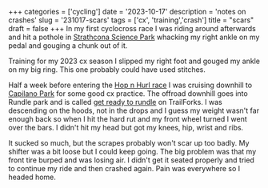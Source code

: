 +++
categories = ['cycling']
date = '2023-10-17'
description = 'notes on crashes'
slug = '231017-scars'
tags = ['cx', 'training','crash']
title = "scars"
draft = false
+++
In my first cyclocross race I was riding around afterwards and hit a pothole in [Strathcona Science Park](../strathconasciencepark/) whacking my right ankle on my pedal and gouging a chunk out of it.

Training for my 2023 cx season I slipped my right foot and gouged my ankle on my big ring. This one probably could have used stitches.

Half a week before entering the [Hop n Hurl race](../hopnhurl2023/) I was cruising downhill to [Capilano Park](../capilanopark/) for some good cx practice. The offroad downhill goes into Rundle park and is called [get ready to rundle](https://www.trailforks.com/trails/get-ready-to-rundle-60390/) on TrailForks. I was descending on the hoods, not in the drops and I guess my weight wasn't far enough back so when I hit the hard rut and my front wheel turned I went over the bars. I didn't hit my head but got my knees, hip, wrist and ribs. 

It sucked so much, but the scrapes probably won't scar up too badly. My shifter was a bit loose but I could keep going. The big problem was that my front tire burped and was losing air. I didn't get it seated properly and tried to continue my ride and then crashed again. Pain was everywhere so I headed home.